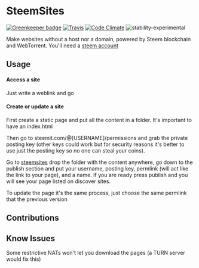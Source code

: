 # SteemSites

[![Greenkeeper badge](https://badges.greenkeeper.io/Yhozen/steemsites.svg)](https://greenkeeper.io/)
[![Travis](https://travis-ci.org/Yhozen/steemsites.svg?branch=master&style=flat-square)](https://travis-ci.org/Yhozen/steemsites)
[![Code Climate](https://codeclimate.com/github/Yhozen/steemsites/badges/gpa.svg?style=flat-square)](https://codeclimate.com/github/Yhozen/steemsites)
![stability-experimental](https://img.shields.io/badge/stability-experimental-orange.svg)

Make websites without a host nor a domain, powered by Steem blockchain and WebTorrent.
You'll need a [steem account](https://steemit.com/pick_account)

Usage
------
#### Access a site

Just write a weblink and go

#### Create or update a site

First create a static page and put all the content in a folder. It's important to have an index.html

Then go to steemit.com/@[USERNAME]/permissions and grab the private posting key (other keys could work but for security reasons it's better to use just the posting key so no one can steal your coins).  

Go to [steemsites](https://steemsites.js.org) drop the folder with the content anywhere, go down to the publish section and put your username, posting key, permlink (will act like the link to your page), and a name. If you are ready press publish and you will see your page listed on discover sites.

To update the page it's the same process, just choose the same permlink that the previous version

Contributions
------



Know Issues
------

Some restrictive NATs won't let you download the pages (a TURN server would fix this)
